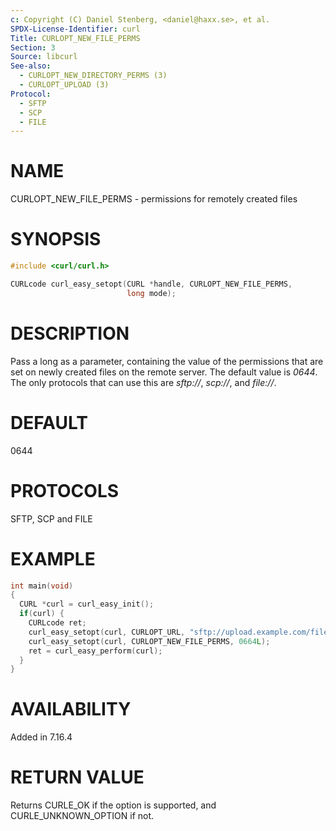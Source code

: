 ```yaml
---
c: Copyright (C) Daniel Stenberg, <daniel@haxx.se>, et al.
SPDX-License-Identifier: curl
Title: CURLOPT_NEW_FILE_PERMS
Section: 3
Source: libcurl
See-also:
  - CURLOPT_NEW_DIRECTORY_PERMS (3)
  - CURLOPT_UPLOAD (3)
Protocol:
  - SFTP
  - SCP
  - FILE
---
```


# NAME

CURLOPT_NEW_FILE_PERMS - permissions for remotely created files

# SYNOPSIS

~~~c
#include <curl/curl.h>

CURLcode curl_easy_setopt(CURL *handle, CURLOPT_NEW_FILE_PERMS,
                          long mode);
~~~

# DESCRIPTION

Pass a long as a parameter, containing the value of the permissions that are
set on newly created files on the remote server. The default value is *0644*.
The only protocols that can use this are *sftp://*, *scp://*, and *file://*.

# DEFAULT

0644

# PROTOCOLS

SFTP, SCP and FILE

# EXAMPLE

~~~c
int main(void)
{
  CURL *curl = curl_easy_init();
  if(curl) {
    CURLcode ret;
    curl_easy_setopt(curl, CURLOPT_URL, "sftp://upload.example.com/file.txt");
    curl_easy_setopt(curl, CURLOPT_NEW_FILE_PERMS, 0664L);
    ret = curl_easy_perform(curl);
  }
}
~~~

# AVAILABILITY

Added in 7.16.4

# RETURN VALUE

Returns CURLE_OK if the option is supported, and CURLE_UNKNOWN_OPTION if not.
